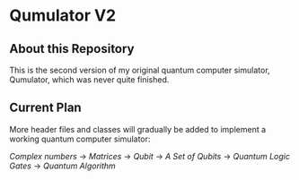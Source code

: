 # Qumulator V2

## About this Repository
This is the second version of my original quantum computer simulator, Qumulator, which was never quite finished.

## Current Plan
More header files and classes will gradually be added to implement a working quantum computer simulator:

_Complex numbers_ -> _Matrices_ -> _Qubit_ -> _A Set of Qubits_ -> _Quantum Logic Gates_ -> _Quantum Algorithm_


